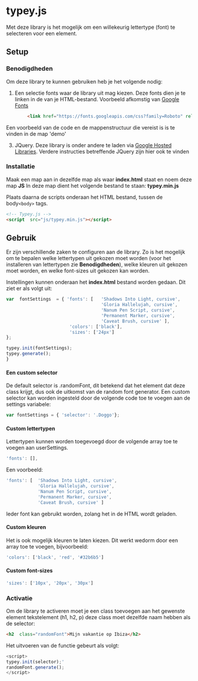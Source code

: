 ﻿# typey.js
Met deze library is het mogelijk om een willekeurig lettertype (font) te selecteren voor een element.

## Setup

### Benodigdheden
Om deze library te kunnen gebruiken heb je het volgende nodig:

 1. Een selectie fonts waar de library uit mag kiezen. Deze fonts dien je te linken in de <head> van je HTML-bestand. Voorbeeld afkomstig van [Google Fonts](http://fonts.google.com)
```html	        
        <link href="https://fonts.googleapis.com/css?family=Roboto" rel="stylesheet">
```

Een voorbeeld van de code en de mappenstructuur die vereist is is te vinden in de map 'demo'

3. JQuery. Deze library is onder andere te laden via [Google Hosted Libraries](https://developers.google.com/speed/libraries/). Verdere instructies betreffende JQuery zijn hier ook te vinden

### Installatie

Maak een map aan in dezelfde map als waar **index.html** staat en noem deze map **JS**
In deze map dient het volgende bestand te staan: **typey.min.js**

Plaats daarna de scripts onderaan het HTML bestand, tussen de body`<body>` tags.
```html
<!-- Typey.js -->
<script  src="js/typey.min.js"></script>
```
## Gebruik


Er zijn verschillende zaken te configuren aan de library. Zo is het mogelijk om te bepalen welke lettertypen uit gekozen moet  worden (voor het installeren van lettertypen zie **Benodigdheden**), welke kleuren uit gekozen moet worden, en welke font-sizes uit gekozen kan worden.

Instellingen kunnen onderaan het **index.html** bestand worden gedaan. Dit ziet er als volgt uit:

```javascript
var  fontSettings  = { 'fonts': [ 	'Shadows Into Light, cursive',
									'Gloria Hallelujah, cursive',
									'Nanum Pen Script, cursive',
									'Permanent Marker, cursive',
									'Caveat Brush, cursive' ],
						'colors': ['black'],
						'sizes': ['24px']
};

typey.init(fontSettings);
typey.generate();
}
```
#### Een custom selector
De default selector is .randomFont, dit betekend dat het element dat deze class krijgt, dus ook de uitkomst van de random font generator. Een custom selector kan worden ingesteld door de volgende code toe te voegen aan de settings variabele:

```javascript
var fontSettings = { 'selector': '.Doggo'};
```

#### Custom lettertypen
Lettertypen kunnen worden toegevoegd door de volgende array toe te voegen aan userSettings.
```javascript
'fonts': [],
```
Een voorbeeld:
```javascript
'fonts': [ 	'Shadows Into Light, cursive',
			'Gloria Hallelujah, cursive',
			'Nanum Pen Script, cursive',
			'Permanent Marker, cursive',
			'Caveat Brush, cursive' ]
```
Ieder font kan gebruikt worden, zolang het in de HTML wordt geladen.

#### Custom kleuren
Het is ook mogelijk kleuren te laten kiezen. Dit werkt wedorm door een array toe te voegen, bijvoorbeeld:
```javascript
'colors': ['black', 'red', '#32b6b5']
```

#### Custom font-sizes
```javascript
'sizes': ['10px', '20px', '30px']
```

### Activatie

Om de library te activeren moet je een class toevoegen aan het gewenste element tekstelement (h1, h2, p) deze class moet dezelfde naam hebben als de selector:
```html
<h2  class="randomFont">Mijn vakantie op Ibiza</h2>
```
Het uitvoeren van de functie gebeurt als volgt:
```javascript
<script>
typey.init(selector);'
randomFont.generate();
</script>
```




